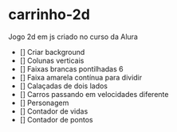 # carrinho-2d
Jogo 2d em js criado no curso da Alura

- [] Criar background
- [] Colunas verticais
- [] Faixas brancas pontilhadas 6
- [] Faixa amarela contínua para dividir
- [] Calaçadas de dois lados
- [] Carros passando em velocidades diferente
- [] Personagem
- [] Contador de vidas
- [] Contador de pontos